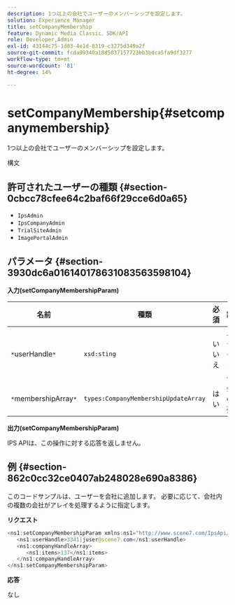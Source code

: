 ```yaml
---
description: 1つ以上の会社でユーザーのメンバーシップを設定します。
solution: Experience Manager
title: setCompanyMembership
feature: Dynamic Media Classic、SDK/API
role: Developer,Admin
exl-id: 43144c75-1d83-4e1d-8319-c3275d349a2f
source-git-commit: fcda99340a18d5037157723bb3bdca5fa9df3277
workflow-type: tm+mt
source-wordcount: '81'
ht-degree: 14%

---
```


# setCompanyMembership{#setcompanymembership}

1つ以上の会社でユーザーのメンバーシップを設定します。

構文

## 許可されたユーザーの種類 {#section-0cbcc78cfee64c2baf66f29cce6d0a65}

* `IpsAdmin`
* `IpsCompanyAdmin`
* `TrialSiteAdmin`
* `ImagePortalAdmin`

## パラメータ {#section-3930dc6a016140178631083563598104}

**入力(setCompanyMembershipParam)**

| 名前 | 種類 | 必須 | 説明 |
|---|---|---|---|
| `*`userHandle`*` | `xsd:sting` | いいえ | ユーザーハンドル。 |
| `*`membershipArray`*` | `types:CompanyMembershipUpdateArray` | はい | 会社の配列。 |

**出力(setCompanyMembershipParam)**

IPS APIは、この操作に対する応答を返しません。

## 例 {#section-862c0cc32ce0407ab248028e690a8386}

このコードサンプルは、ユーザーを会社に追加します。 必要に応じて、会社内の複数の会社がアレイを処理するように指定します。

**リクエスト**

```java
<ns1:setCompanyMembershipParam xmlns:ns1="http://www.scene7.com/IpsApi/xsd">
   <ns1:userHandle>3341|juser@scene7.com</ns1:userHandle>
   <ns1:companyHandleArray>
      <ns1:items>137</ns1:items>
   </ns1:companyHandleArray>
</ns1:setCompanyMembershipParam>
```

**応答**

なし
